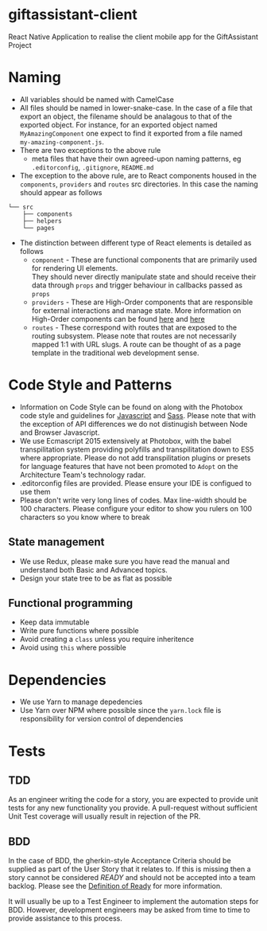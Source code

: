 # giftassistant-client
React Native Application to realise the client mobile app for the GiftAssistant Project

# Naming

- All variables should be named with CamelCase
- All files should be named in lower-snake-case.  In the case of a file that export an object, 
the filename should be analagous to that of the exported object.  For instance, for an exported 
object named `MyAmazingComponent` one expect to find it exported from a file named \
`my-amazing-component.js`.  
- There are two exceptions to the above rule
  - meta files that have their own agreed-upon naming patterns, eg `.editorconfig`, `.gitignore`, 
  `README.md`
- The exception to the above rule, are to React components housed in the `components`, `providers` 
and `routes` src directories.  In this case the naming should appear as follows

```
└── src
    ├── components
    ├── helpers
    └── pages
```

- The distinction between different type of React elements is detailed as follows
  - `component` - These are functional components that are primarily used for rendering UI elements.  
  They should never directly manipulate state and should receive their data through `props` and 
  trigger behaviour in callbacks passed as `props`
  - `providers` - These are High-Order components that are responsible for external interactions and
   manage state.  More information on High-Order components can be found 
   [here](https://facebook.github.io/react/docs/higher-order-components.html) and 
   [here](https://medium.com/@franleplant/react-higher-order-components-in-depth-cf9032ee6c3e#.we2lwik6w)
  - `routes` - These correspond with routes that are exposed to the routing subsystem.  Please note 
  that routes are not necessarily mapped 1:1 with URL slugs.  A route can be thought of as a page \
  template in the traditional web development sense.

# Code Style and Patterns

- Information on Code Style can be found on along with the Photobox code style and guidelines for 
[Javascript](#) and [Sass](#).  Please note that with the exception of API differences we do not 
distinugish between Node and Browser Javascript.
- We use Ecmascript 2015 extensively at Photobox, with the babel transpilitation system providing 
polyfills and transpilitation down to ES5 where appropriate.  Please do not add transpilitation 
plugins or presets for language features that have not been promoted to `Adopt` on the Architecture 
Team's technology radar.
- .editorconfig files are provided.  Please ensure your IDE is configued to use them
- Please don't write very long lines of codes.  Max line-width should be 100 characters.  Please 
configure your editor to show you rulers on 100 characters so you know where to break

## State management

- We use Redux, please make sure you have read the manual and understand both Basic and Advanced 
topics.
- Design your state tree to be as flat as possible

## Functional programming

- Keep data immutable
- Write pure functions where possible
- Avoid creating a `class` unless you require inheritence
- Avoid using `this` where possible

# Dependencies

- We use Yarn to manage depedencies
- Use Yarn over NPM where possible since the `yarn.lock` file is responsibility for version control 
of dependencies


# Tests

## TDD

As an engineer writing the code for a story, you are expected to provide unit tests for any new 
functionality you provide.  A pull-request without sufficient Unit Test coverage will usually result 
in rejection of the PR.

## BDD

In the case of BDD, the gherkin-style Acceptance Criteria should be supplied as part of the User 
Story that it relates to. If this is missing then a story cannot be considered _READY_ and should 
not be accepted into a team backlog.  Please see the [Definition of Ready](#) for more information.

It will usually be up to a Test Engineer to implement the automation steps for BDD.  However, 
development engineers may be asked 
from time to time to provide assistance to this process.

